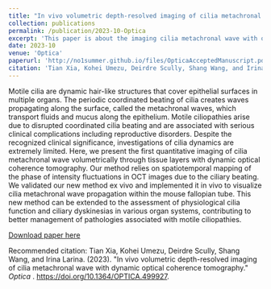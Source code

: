 ```yaml
---
title: "In vivo volumetric depth-resolved imaging of cilia metachronal wave with dynamic optical coherence tomography"
collection: publications
permalink: /publication/2023-10-Optica
excerpt: 'This paper is about the imaging cilia metachronal wave with optical coherence tomography.'
date: 2023-10
venue: 'Optica'
paperurl: 'http://no1summer.github.io/files/OpticaAcceptedManuscript.pdf'
citation: 'Tian Xia, Kohei Umezu, Deirdre Scully, Shang Wang, and Irina Larina. (2023). &quot;In vivo volumetric depth-resolved imaging of cilia metachronal wave with dynamic optical coherence tomography.&quot; <i>Optica </i>. https://doi.org/10.1364/OPTICA.499927.'
---
```

Motile cilia are dynamic hair-like structures that cover epithelial surfaces in multiple
organs. The periodic coordinated beating of cilia creates waves propagating along the surface,
called the metachronal waves, which transport fluids and mucus along the epithelium. Motile
ciliopathies arise due to disrupted coordinated cilia beating and are associated with serious
clinical complications including reproductive disorders. Despite the recognized clinical
significance, investigations of cilia dynamics are extremely limited. Here, we present the first
quantitative imaging of cilia metachronal wave volumetrically through tissue layers with
dynamic optical coherence tomography. Our method relies on spatiotemporal mapping of the
phase of intensity fluctuations in OCT images due to the ciliary beating. We validated our new
method ex vivo and implemented it in vivo to visualize cilia metachronal wave propagation
within the mouse fallopian tube. This new method can be extended to the assessment of
physiological cilia function and ciliary dyskinesias in various organ systems, contributing to
better management of pathologies associated with motile ciliopathies.

[Download paper here](http://no1summer.github.io/files/OpticaAcceptedManuscript.pdf)

Recommended citation: Tian Xia, Kohei Umezu, Deirdre Scully, Shang Wang, and Irina Larina. (2023). &quot;In vivo volumetric depth-resolved imaging of cilia metachronal wave with dynamic optical coherence tomography.&quot; <i>Optica </i>. https://doi.org/10.1364/OPTICA.499927.

